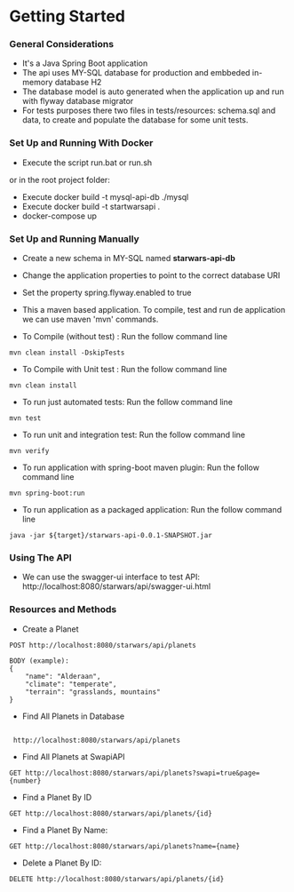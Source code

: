 # Getting Started

### General Considerations ###

* It's a Java Spring Boot application
* The api uses MY-SQL database for production and embbeded in-memory database H2
* The database model is auto generated when the application up and run with flyway database migrator
* For tests purposes there two files in tests/resources: schema.sql and data, to create and populate the database for some unit tests.

### Set Up and Running With Docker ###

* Execute the script run.bat or run.sh

or in the root project folder:

* Execute docker build -t mysql-api-db ./mysql
* Execute docker build -t startwarsapi . 
* docker-compose up

### Set Up and Running Manually ###

* Create a new schema in MY-SQL named **starwars-api-db**

* Change the application properties to point to the correct database URI

* Set the property spring.flyway.enabled to true

* This a maven based application. To compile, test and run de application we can use maven 'mvn' commands.

* To Compile (without test) : Run the follow command line
```
mvn clean install -DskipTests
```

* To Compile with Unit test : Run the follow command line
```
mvn clean install
```

* To run just automated tests: Run the follow command line
```
mvn test
```

* To run unit and integration test: Run the follow command line
```
mvn verify
```

* To run application with spring-boot maven plugin:  Run the follow command line
```
mvn spring-boot:run
```

* To run application as a packaged application:  Run the follow command line
```
java -jar ${target}/starwars-api-0.0.1-SNAPSHOT.jar
```

### Using The API ###
* We can use the swagger-ui interface to test API: http://localhost:8080/starwars/api/swagger-ui.html

### Resources and Methods ###

* Create a Planet
```
POST http://localhost:8080/starwars/api/planets

BODY (example): 
{
    "name": "Alderaan", 
    "climate": "temperate", 
    "terrain": "grasslands, mountains"
}
```

* Find All Planets in Database
```

 http://localhost:8080/starwars/api/planets
```

* Find All Planets at SwapiAPI
``` 
GET http://localhost:8080/starwars/api/planets?swapi=true&page={number}
```

* Find a Planet By ID
```
GET http://localhost:8080/starwars/api/planets/{id}
```

* Find a Planet By Name:
``` 
GET http://localhost:8080/starwars/api/planets?name={name}
```

* Delete a Planet By ID:
```
DELETE http://localhost:8080/starwars/api/planets/{id}
```